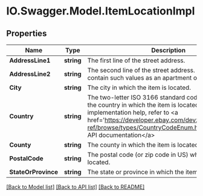 # IO.Swagger.Model.ItemLocationImpl
## Properties

Name | Type | Description | Notes
------------ | ------------- | ------------- | -------------
**AddressLine1** | **string** | The first line of the street address. | [optional] 
**AddressLine2** | **string** | The second line of the street address. This field may contain such values as an apartment or suite number. | [optional] 
**City** | **string** | The city in which the item is located. | [optional] 
**Country** | **string** | The two-letter ISO 3166 standard code that indicates the country in which the item is located. For implementation help, refer to &lt;a href&#x3D;&#39;https://developer.ebay.com/devzone/rest/api-ref/browse/types/CountryCodeEnum.html&#39;&gt;eBay API documentation&lt;/a&gt; | [optional] 
**County** | **string** | The county in which the item is located. | [optional] 
**PostalCode** | **string** | The postal code (or zip code in US) where the item is located. | [optional] 
**StateOrProvince** | **string** | The state or province in which the item is located. | [optional] 

[[Back to Model list]](../README.md#documentation-for-models) [[Back to API list]](../README.md#documentation-for-api-endpoints) [[Back to README]](../README.md)

